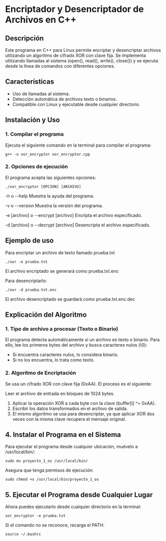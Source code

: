 # Encriptador y Desencriptador de Archivos en C++
## Descripción
Este programa en C++ para Linux permite encriptar y desencriptar archivos utilizando un algoritmo de cifrado XOR con clave fija. Se implementa utilizando llamadas al sistema (open(), read(), write(), close()) y se ejecuta desde la línea de comandos con diferentes opciones.

## Características
- Uso de llamadas al sistema.
- Detección automática de archivos texto o binarios.
- Compatible con Linux y ejecutable desde cualquier directorio.

## Instalación y Uso
### 1. Compilar el programa
Ejecuta el siguiente comando en la terminal para compilar el programa:

```g++ -o xor_encryptor xor_encryptor.cpp```

### 2. Opciones de ejecución
El programa acepta las siguientes opciones:

```./xor_encryptor [OPCION] [ARCHIVO]```

-h o --help	Muestra la ayuda del programa.

-v o --version	Muestra la versión del programa.

-e [archivo] o --encrypt [archivo]	Encripta el archivo especificado.

-d [archivo] o --decrypt [archivo]	Desencripta el archivo especificado.

## Ejemplo de uso
Para encriptar un archivo de texto llamado prueba.txt

```./xor -e prueba.txt```

El archivo encriptado se generará como prueba.txt.enc

Para desencriptarlo:

```./xor -d prueba.txt.enc```

El archivo desencriptado se guardará como prueba.txt.enc.dec

## Explicación del Algoritmo
### 1. Tipo de archivo a procesar (Texto o Binario)
El programa detecta automáticamente si un archivo es texto o binario. Para ello, lee los primeros bytes del archivo y busca caracteres nulos (\0):
- Si encuentra caracteres nulos, lo considera binario.
- Si no los encuentra, lo trata como texto.

### 2. Algoritmo de Encriptación
Se usa un cifrado XOR con clave fija (0xAA). El proceso es el siguiente:

Leer el archivo de entrada en bloques de 1024 bytes.
1. Aplicar la operación XOR a cada byte con la clave (buffer[i] ^= 0xAA).
2. Escribir los datos transformados en el archivo de salida.
3. El mismo algoritmo se usa para desencriptar, ya que aplicar XOR dos veces con la misma clave recupera el mensaje original.

## 4. Instalar el Programa en el Sistema
Para ejecutar el programa desde cualquier ubicación, muévelo a /usr/local/bin/:

```sudo mv proyecto_1_os /usr/local/bin/```

Asegura que tenga permisos de ejecución:

```sudo chmod +x /usr/local/bin/proyecto_1_os```

## 5. Ejecutar el Programa desde Cualquier Lugar
Ahora puedes ejecutarlo desde cualquier directorio en la terminal:

```xor_encryptor -e prueba.txt```

Si el comando no se reconoce, recarga el PATH:

```source ~/.bashrc```

